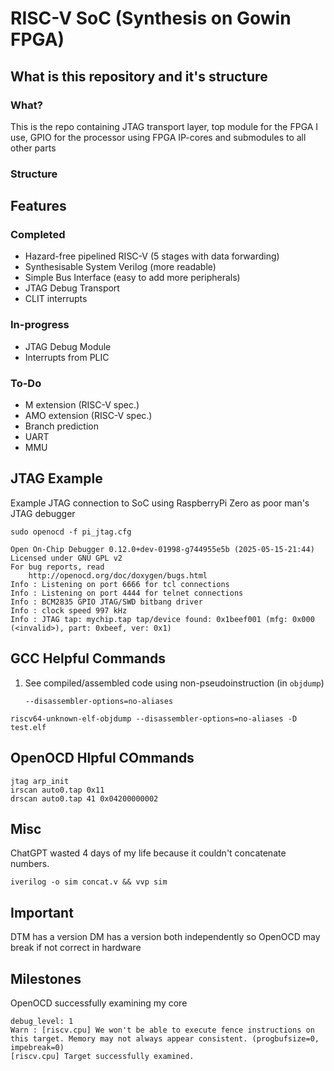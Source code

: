# RISC-V SoC (Synthesis on Gowin FPGA)
## What is this repository and it's structure
### What?
This is the repo containing JTAG transport layer, top module for the FPGA I use, GPIO for the processor using FPGA IP-cores and submodules to all other parts

### Structure

## Features
### Completed
- Hazard-free pipelined RISC-V (5 stages with data forwarding)
- Synthesisable System Verilog (more readable)
- Simple Bus Interface (easy to add more peripherals)
- JTAG Debug Transport
- CLIT interrupts
### In-progress
- JTAG Debug Module
- Interrupts from PLIC
### To-Do
- M extension (RISC-V spec.)
- AMO extension (RISC-V spec.)
- Branch prediction
- UART
- MMU

## JTAG Example
Example JTAG connection to SoC using RaspberryPi Zero as poor man's JTAG debugger

```shell
sudo openocd -f pi_jtag.cfg
```

```text
Open On-Chip Debugger 0.12.0+dev-01998-g744955e5b (2025-05-15-21:44)
Licensed under GNU GPL v2
For bug reports, read
	http://openocd.org/doc/doxygen/bugs.html
Info : Listening on port 6666 for tcl connections
Info : Listening on port 4444 for telnet connections
Info : BCM2835 GPIO JTAG/SWD bitbang driver
Info : clock speed 997 kHz
Info : JTAG tap: mychip.tap tap/device found: 0x1beef001 (mfg: 0x000 (<invalid>), part: 0xbeef, ver: 0x1)
```

## GCC Helpful Commands
1. See compiled/assembled code using non-pseudoinstruction (in `objdump`)
    ```
    --disassembler-options=no-aliases
    ```

```
riscv64-unknown-elf-objdump --disassembler-options=no-aliases -D test.elf
```

## OpenOCD Hlpful COmmands
```
jtag arp_init
irscan auto0.tap 0x11
drscan auto0.tap 41 0x04200000002
```

## Misc
ChatGPT wasted 4 days of my life because it couldn't concatenate numbers.
```
iverilog -o sim concat.v && vvp sim
```

## Important
DTM has a version
DM has a version
both independently so OpenOCD may break if not correct in hardware

## Milestones

OpenOCD successfully examining my core

```text
debug_level: 1
Warn : [riscv.cpu] We won't be able to execute fence instructions on this target. Memory may not always appear consistent. (progbufsize=0, impebreak=0)
[riscv.cpu] Target successfully examined.
```